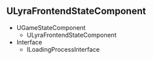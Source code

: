 ## ULyraFrontendStateComponent

* UGameStateComponent
	* ULyraFrontendStateComponent
* Interface
	* ILoadingProcessInterface



<!--- ページ内のリンク --->

<!--- 自前の画像へのリンク --->

<!--- generated --->

